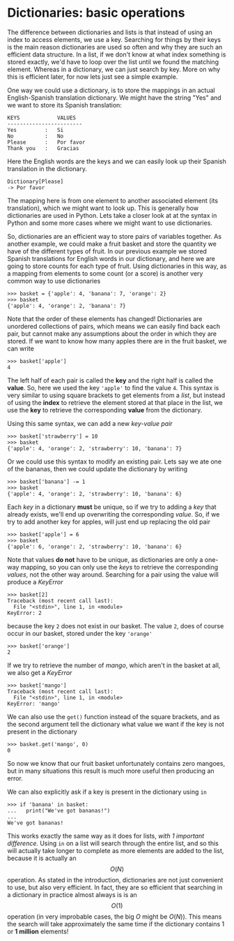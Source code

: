 # Dictionaries: basic operations

The difference between dictionaries and lists is that instead of using an index
to access elements, we use a key. Searching for things by their keys is the
main reason dictionaries are used so often and why they are such an efficient
data structure. In a list, if we don't know at what index something is stored
exactly, we'd have to loop over the list until we found the matching element.
Whereas in a dictionary, we can just search by key. More on why this is
efficient later, for now lets just see a simple example.

One way we could use a dictionary, is to store the mappings in an actual
English-Spanish translation dictionary. We might have the string "Yes" and we
want to store its Spanish translation:

	KEYS            VALUES
	------------------------
	Yes         :   Si
	No          :   No
	Please      :   Por favor
	Thank you   :   Gracias

Here the English words are the keys and we can easily look up their Spanish
translation in the dictionary.

	Dictionary[Please]
	-> Por favor

The mapping here is from one element to another associated element (its
translation), which we might want to look up. This is generally how
dictionaries are used in Python. Lets take a closer look at at the syntax in
Python and some more cases where we might want to use dictionaries.

So, dictionaries are an efficient way to store pairs of variables together. As
another example, we could make a fruit basket and store the quantity we have of the different types of fruit. In our previous example we stored Spanish
translations for English words in our dictionary, and here we are going to
store counts for each type of fruit. Using dictionaries in this way, as a
mapping from elements to some count (or a score) is another very common way to use dictionaries

    >>> basket = {'apple': 4, 'banana': 7, 'orange': 2}
    >>> basket
    {'apple': 4, 'orange': 2, 'banana': 7}

Note that the order of these elements has changed! Dictionaries are unordered collections of pairs, which means we can easily find back each pair, but cannot make any assumptions about the order in which they are stored. If we want to know how many apples there are in the fruit basket, we can write

    >>> basket['apple']
    4

The left half of each pair is called the **key** and the right half is called
the **value**. So, here we used the key `'apple'` to find the value `4`. This
syntax is very similar to using square brackets to get elements from a *list*,
but instead of using the **index** to retrieve the element stored at that
place in the list, we use the **key** to retrieve the corresponding **value**
from the dictionary.

Using this same syntax, we can add a new *key-value pair*

    >>> basket['strawberry'] = 10
    >>> basket
    {'apple': 4, 'orange': 2, 'strawberry': 10, 'banana': 7}

Or we could use this syntax to modify an existing pair. Lets say we ate one of
the bananas, then we could update the dictionary by writing

    >>> basket['banana'] -= 1
    >>> basket
    {'apple': 4, 'orange': 2, 'strawberry': 10, 'banana': 6}

Each *key* in a dictionary **must** be unique, so if we try to adding a *key*
that already exists, we'll end up overwriting the corresponding *value*. So,
if we try to add another key for apples, will just end up replacing the old
pair

    >>> basket['apple'] = 6
    >>> basket
    {'apple': 6, 'orange': 2, 'strawberry': 10, 'banana': 6}

Note that values **do not** have to be unique, as dictionaries are only a
one-way mapping, so you can only use the *keys* to retrieve the corresponding
*values*, not the other way around. Searching for a pair using the value will
produce a *KeyError*

    >>> basket[2]
    Traceback (most recent call last):
      File "<stdin>", line 1, in <module>
    KeyError: 2

because the key `2` does not exist in our basket. The value `2`, does of
course occur in our basket, stored under the key `'orange'`

    >>> basket['orange']
    2

If we try to retrieve the number of *mango*, which aren't in the basket at all,
we also get a *KeyError*

    >>> basket['mango']
    Traceback (most recent call last):
      File "<stdin>", line 1, in <module>
    KeyError: 'mango'

We can also use the `get()` function instead of the square brackets, and as the
second argument tell the dictionary what value we want if the key is not
present in the dictionary

    >>> basket.get('mango', 0)
    0

So now we know that our fruit basket unfortunately contains zero mangoes, but in
many situations this result is much more useful then producing an error.

We can also explicitly ask if a key is present in the dictionary using `in`

    >>> if 'banana' in basket:
    ...   print("We've got bananas!")
    ...
    We've got bananas!

This works exactly the same way as it does for lists, *with 1 important
difference.* Using `in` on a list will search through the entire list, and so
this will actually take longer to complete as more elements are added to the
list, because it is actually an $$O(N)$$ operation. As stated in the
introduction, dictionaries are not just convenient to use, but also very
efficient. In fact, they are so efficient that searching in a dictionary in
practice almost always is is an $$O(1)$$ operation (in very improbable cases,
the big $O$ might be $O(N)$). This means the search will take approximately the
same time if the dictionary contains 1 or **1 million** elements!
